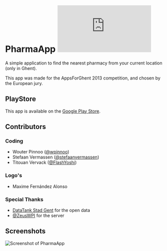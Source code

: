 PharmaApp [![Analytics](https://ga-beacon.appspot.com/UA-46815416-2/PharmaApp/README.md)](https://github.com/igrigorik/ga-beacon)
=========
A simple application to find the nearest pharmacy from your current location (only in Ghent). 

This app was made for the AppsForGhent 2013 competition, and chosen by the European jury.   

## PlayStore
This app is available on the [Google Play Store](https://play.google.com/store/apps/details?id=mobi.pharmaapp).

## Contributors
### Coding
* Wouter Pinnoo ([@wpinnoo](https://github.com/wpinnoo))
* Stefaan Vermassen ([@stefaanvermassen](https://github.com/stefaanvermassen))
* Titouan Vervack ([@FlashYoshi](https://github.com/FlashYoshi))

### Logo's
* Maxime Fernández Alonso
 
### Special Thanks
* [DataTank Stad Gent](http://data.gent.be) for the open data
* [@ZeusWPI](https://github.com/ZeusWPI) for the server

## Screenshots
![Screenshot of PharmaApp](https://raw.github.com/wpinnoo/PharmaApp/master/screenshots/nl/all.png)
